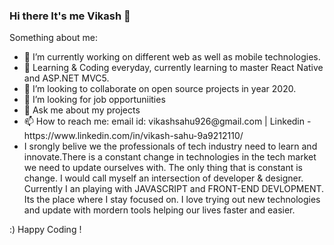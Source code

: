 <h3>Hi there It's me Vikash 👋 </h3>

<p>Something about me:</p>

<ul>
  <li>🔭 I’m currently working on different web as well as mobile technologies. </li>
  <li>🌱 Learning & Coding everyday, currently learning to master React Native and ASP.NET MVC5.</li>
  <li>👯 I’m looking to collaborate on open source projects in year 2020.</li>
  <li>🤔 I’m looking for job opportuniities</li>
  <li>💬 Ask me about my projects</li>
  <li>📫 How to reach me: email id: vikashsahu926@gmail.com | Linkedin - https://www.linkedin.com/in/vikash-sahu-9a9212110/</li>
  <li>I srongly belive we the professionals of tech industry need to learn and innovate.There is a constant change in technologies in the tech market we need to update ourselves with. The only thing that is constant is change. I would call myself an intersection of developer & designer. Currently I an playing with JAVASCRIPT and FRONT-END DEVLOPMENT. Its the place where I stay focused on. I love trying out new technologies and update with mordern tools helping our lives faster and easier.</li>
</ul>

<p>:) Happy Coding !</p>

































